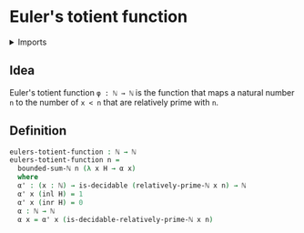 #  Euler's totient function

<details><summary>Imports</summary>
```agda
module elementary-number-theory.eulers-totient-function where
open import elementary-number-theory.natural-numbers
open import elementary-number-theory.relatively-prime-natural-numbers
open import elementary-number-theory.sums-of-natural-numbers
open import foundation.coproduct-types
open import foundation.decidable-types
```
</details>

## Idea

Euler's totient function `φ : ℕ → ℕ` is the function that maps a natural number `n` to the number of `x < n` that are relatively prime with `n`.

## Definition

```agda
eulers-totient-function : ℕ → ℕ
eulers-totient-function n =
  bounded-sum-ℕ n (λ x H → α x)
  where
  α' : (x : ℕ) → is-decidable (relatively-prime-ℕ x n) → ℕ
  α' x (inl H) = 1
  α' x (inr H) = 0
  α : ℕ → ℕ
  α x = α' x (is-decidable-relatively-prime-ℕ x n)
```
